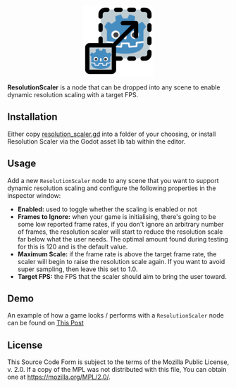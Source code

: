 <p align="center">
    <img src="icon.png" />
</p>

**ResolutionScaler** is a node that can be dropped into any scene to enable dynamic resolution scaling with a target FPS.

## Installation
Either copy [resolution_scaler.gd](addons/resolution_scaler/resolution_scaler.gd) into a folder of your choosing, or install Resolution Scaler via the Godot asset lib tab within the editor.


## Usage
Add a new `ResolutionScaler` node to any scene that you want to support dynamic resolution scaling and configure the following properties in the inspector window:

- **Enabled:** used to toggle whether the scaling is enabled or not
- **Frames to Ignore:** when your game is initialising, there's going to be some low reported frame rates, if you don't ignore an arbitrary number of frames, the resolution scaler will start to reduce the resolution scale far below what the user needs. The optimal amount found during testing for this is 120 and is the default value.
- **Maximum Scale:** if the frame rate is above the target frame rate, the scaler will begin to raise the resolution scale again. If you want to avoid super sampling, then leave this set to 1.0.
- **Target FPS:** the FPS that the scaler should aim to bring the user toward.

## Demo
An example of how a game looks / performs with a `ResolutionScaler` node can be found on [This Post](https://blog.fiveninegames.io/adding-support-for-macos/)

## License
This Source Code Form is subject to the terms of the Mozilla Public License, v. 2.0. If a copy of the MPL was not distributed with this file, You can obtain one at https://mozilla.org/MPL/2.0/.
